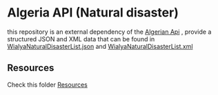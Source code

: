 # Algeria API (Natural disaster)

this repository is an external dependency of the [Algerian Api](https://github.com/Fcmam5/algeria-api) ,  provide a structured JSON and XML data that can be found in [WialyaNaturalDisasterList.json](/data/WialyaNaturalDisasterList.json) and [WialyaNaturalDisasterList.xml](/data/WialyaNaturalDisasterList.xml)

## Resources

 Check this folder  [Resources](/utils/dataResources/dataResources.md)

